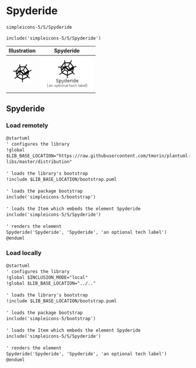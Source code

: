 # Spyderide


```text
simpleicons-5/S/Spyderide
```

```text
include('simpleicons-5/S/Spyderide')
```



| Illustration | Spyderide |
| :---: | :---: |
| ![illustration for Illustration](../../simpleicons-5/S/Spyderide.png) | ![illustration for Spyderide](../../simpleicons-5/S/Spyderide.Local.png) |




## Spyderide

### Load remotely
```plantuml
@startuml
' configures the library
!global $LIB_BASE_LOCATION="https://raw.githubusercontent.com/tmorin/plantuml-libs/master/distribution"

' loads the library's bootstrap
!include $LIB_BASE_LOCATION/bootstrap.puml

' loads the package bootstrap
include('simpleicons-5/bootstrap')

' loads the Item which embeds the element Spyderide
include('simpleicons-5/S/Spyderide')

' renders the element
Spyderide('Spyderide', 'Spyderide', 'an optional tech label')
@enduml
```

### Load locally
```plantuml
@startuml
' configures the library
!global $INCLUSION_MODE="local"
!global $LIB_BASE_LOCATION="../.."

' loads the library's bootstrap
!include $LIB_BASE_LOCATION/bootstrap.puml

' loads the package bootstrap
include('simpleicons-5/bootstrap')

' loads the Item which embeds the element Spyderide
include('simpleicons-5/S/Spyderide')

' renders the element
Spyderide('Spyderide', 'Spyderide', 'an optional tech label')
@enduml
```

